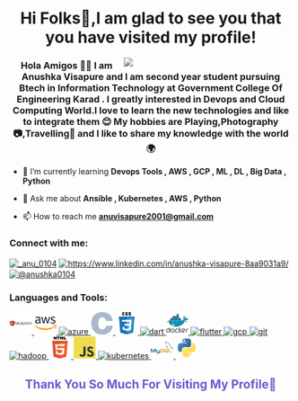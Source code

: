 <h1 align="center">Hi Folks👋,I am glad to see you that you have visited my profile!</h1>
<img width="300" align="right" src="https://github.com/Anu0104/repo_gif/blob/main/Homebase_Thumb_v01.gif">
<h3 align="center">Hola Amigos 🙋‍♀️ I am Anushka Visapure and I am second year student pursuing Btech in Information Technology at Government College Of Engineering Karad . I greatly interested in Devops and Cloud Computing World.I love to learn the new technologies and like to integrate them 😊 My hobbies are Playing,Photography📷,Travelling🚗 and I like to share my knowledge with the world🌍</h3>

- 🌱 I’m currently learning **Devops Tools , AWS , GCP , ML , DL , Big Data , Python**

- 💬 Ask me about **Ansible , Kubernetes , AWS , Python**

- 📫 How to reach me **anuvisapure2001@gmail.com**

<h3 align="left">Connect with me:</h3>
<p align="left">
<a href="https://twitter.com/_anu_0104" target="blank"><img align="center" src="https://cdn.jsdelivr.net/npm/simple-icons@3.0.1/icons/twitter.svg" alt="_anu_0104" height="30" width="40" /></a>
<a href="https://linkedin.com/in/anushka-visapure-8aa9031a9/" target="blank"><img align="center" src="https://cdn.jsdelivr.net/npm/simple-icons@3.0.1/icons/linkedin.svg" alt="https://www.linkedin.com/in/anushka-visapure-8aa9031a9/" height="30" width="40" /></a>
<a href="https://anuvisapure2001.medium.com" target="blank"><img align="center" src="https://cdn.jsdelivr.net/npm/simple-icons@3.0.1/icons/medium.svg" alt="@anushka0104" height="30" width="40" /></a>
</p>

<h3 align="left">Languages and Tools:</h3>
<p align="left"> <a href="https://angular.io" target="_blank"> <img src="https://raw.githubusercontent.com/devicons/devicon/master/icons/angularjs/angularjs-original-wordmark.svg" alt="angularjs" width="40" height="40"/> </a> <a href="https://aws.amazon.com" target="_blank"> <img src="https://raw.githubusercontent.com/devicons/devicon/master/icons/amazonwebservices/amazonwebservices-original-wordmark.svg" alt="aws" width="40" height="40"/> </a> <a href="https://azure.microsoft.com/en-in/" target="_blank"> <img src="https://www.vectorlogo.zone/logos/microsoft_azure/microsoft_azure-icon.svg" alt="azure" width="40" height="40"/> </a> <a href="https://www.cprogramming.com/" target="_blank"> <img src="https://raw.githubusercontent.com/devicons/devicon/master/icons/c/c-original.svg" alt="c" width="40" height="40"/> </a> <a href="https://www.w3schools.com/css/" target="_blank"> <img src="https://raw.githubusercontent.com/devicons/devicon/master/icons/css3/css3-original-wordmark.svg" alt="css3" width="40" height="40"/> </a> <a href="https://dart.dev" target="_blank"> <img src="https://www.vectorlogo.zone/logos/dartlang/dartlang-icon.svg" alt="dart" width="40" height="40"/> </a> <a href="https://www.docker.com/" target="_blank"> <img src="https://raw.githubusercontent.com/devicons/devicon/master/icons/docker/docker-original-wordmark.svg" alt="docker" width="40" height="40"/> </a> <a href="https://flutter.dev" target="_blank"> <img src="https://www.vectorlogo.zone/logos/flutterio/flutterio-icon.svg" alt="flutter" width="40" height="40"/> </a> <a href="https://cloud.google.com" target="_blank"> <img src="https://www.vectorlogo.zone/logos/google_cloud/google_cloud-icon.svg" alt="gcp" width="40" height="40"/> </a> <a href="https://git-scm.com/" target="_blank"> <img src="https://www.vectorlogo.zone/logos/git-scm/git-scm-icon.svg" alt="git" width="40" height="40"/> </a> <a href="https://hadoop.apache.org/" target="_blank"> <img src="https://www.vectorlogo.zone/logos/apache_hadoop/apache_hadoop-icon.svg" alt="hadoop" width="40" height="40"/> </a> <a href="https://www.w3.org/html/" target="_blank"> <img src="https://raw.githubusercontent.com/devicons/devicon/master/icons/html5/html5-original-wordmark.svg" alt="html5" width="40" height="40"/> </a> <a href="https://developer.mozilla.org/en-US/docs/Web/JavaScript" target="_blank"> <img src="https://raw.githubusercontent.com/devicons/devicon/master/icons/javascript/javascript-original.svg" alt="javascript" width="40" height="40"/> </a> <a href="https://kubernetes.io" target="_blank"> <img src="https://www.vectorlogo.zone/logos/kubernetes/kubernetes-icon.svg" alt="kubernetes" width="40" height="40"/> </a> <a href="https://www.mysql.com/" target="_blank"> <img src="https://raw.githubusercontent.com/devicons/devicon/master/icons/mysql/mysql-original-wordmark.svg" alt="mysql" width="40" height="40"/> </a> <a href="https://www.python.org" target="_blank"> <img src="https://raw.githubusercontent.com/devicons/devicon/master/icons/python/python-original.svg" alt="python" width="40" height="40"/> </a> </p>


<h2 align="center" style="color:SlateBlue;">Thank You So Much For Visiting My Profile🤩</h2>
